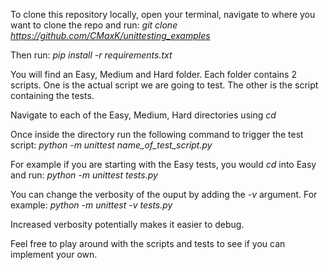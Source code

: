 To clone this repository locally, open your terminal, navigate to where you want to clone the repo and run:
*git clone https://github.com/CMaxK/unittesting_examples*

Then run:
*pip install -r requirements.txt*

You will find an Easy, Medium and Hard folder. Each folder contains 2 scripts. One is the actual script we are going to test.
The other is the script containing the tests.

Navigate to each of the Easy, Medium, Hard directories using *cd*

Once inside the directory run the following command to trigger the test script:
*python -m unittest name_of_test_script.py*

For example if you are starting with the Easy tests, you would *cd* into Easy and run:
*python -m unittest tests.py*

You can change the verbosity of the ouput by adding the *-v* argument. For example:
*python -m unittest -v tests.py*

Increased verbosity potentially makes it easier to debug.

Feel free to play around with the scripts and tests to see if you can implement your own.
